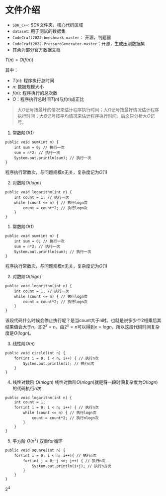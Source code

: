 # 文件介绍
- ```SDK_C++```: SDK文件夹，核心代码区域
- ```dataset```: 用于测试的数据集
- ```CodeCraft2022-benchmark-master```： 开源，判题器
- ```CodeCraft2022-PressureGenerator-master```：开源，生成压测数据集
- 其余为部分官方数据文档

$T(n)=O(f(n))$

其中：
- $T(n)$: 程序执行总时间
- $n$: 数据规模大小
- $f(n)$: 程序执行的总次数
- $O$：程序执行总时间$T(n)$与$f(n)$成正比
> 大$O$记号按最坏的情况来估计程序执行时间；大$\Omega$记号按最好情况估计程序执行时间；大$\Theta$记号按平均情况来估计程序执行时间。后文只分析大$O$记号。

1. 常数阶$O(1)$
```
public void sum(int n) {
    int sum = 0; // 执行一次
    sum = n*2; // 执行一次
    System.out.println(sum); // 执行一次
}
```
程序执行常数次，与问题规模$n$无关，复杂度记为$O(1)$

2. 对数阶$O(logn)$
```
public void logarithm(int n) {
    int count = 1; // 执行一次
    while (count <= n) { // 执行logn次
        count = count*2; // 执行logn次
    }
}
```

1. 常数阶$O(1)$
```
public void sum(int n) {
    int sum = 0; // 执行一次
    sum = n*2; // 执行一次
    System.out.println(sum); // 执行一次
}
```
程序执行常数次，与问题规模$n$无关，复杂度记为$O(1)$

2. 对数阶$O(logn)$
```
public void logarithm(int n) {
    int count = 1; // 执行一次
    while (count <= n) { // 执行logn次
        count = count*2; // 执行logn次
    }
}
```
该段代码什么时候会停止执行呢？是当count大于n时。也就是说多少个2相乘后其结果值会大于$n$，即$2^x=n$。由$2^x=n$可以得到$x=logn$，所以这段代码时间复杂度是$O(logn)$。

3. 线性阶$O(n)$
```
public void circle(int n) {
    for(int i = 0; i < n; i++) { // 执行n次
        System.out.println(i); // 执行n次
    }
}
```

4. 线性对数阶 $O(nlogn)$
线性对数阶$O(nlogn)$就是将一段时间复杂度为$O(logn)$的代码执行$n$次
```
public void logarithm(int n) {
    int count = 1;
    for(int i = 0; i < n; i++) { // 执行n次
        while (count <= n) { // 执行logn次
            count = count*2; // 执行nlogn次
        }
    }
}
```

5. 平方阶 $O(n^2)$
双重for循环
```
public void square(int n) {
    for(int i = 0; i < n; i++){ // 执行n次
        for(int j = 0; j <n; j++) { // 执行n次
            System.out.println(i+j); // 执行n方次
        }
    }
}
```

$2^4$
